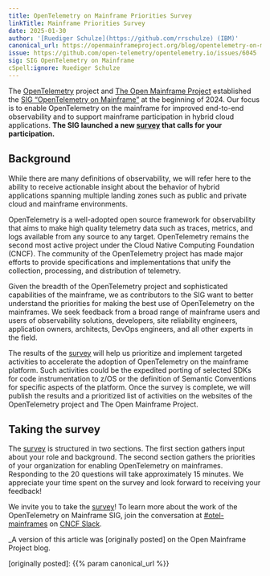 ```yaml
---
title: OpenTelemetry on Mainframe Priorities Survey
linkTitle: Mainframe Priorities Survey
date: 2025-01-30
author: '[Ruediger Schulze](https://github.com/rrschulze) (IBM)'
canonical_url: https://openmainframeproject.org/blog/opentelemetry-on-mainframe-priorities-survey/
issue: https://github.com/open-telemetry/opentelemetry.io/issues/6045
sig: SIG OpenTelemetry on Mainframe
cSpell:ignore: Ruediger Schulze
---
```


The [OpenTelemetry](/) project and
[The Open Mainframe Project](https://openmainframeproject.org/) established the
[SIG “OpenTelemetry on Mainframe”](https://github.com/open-telemetry/sig-mainframe)
at the beginning of 2024. Our focus is to enable OpenTelemetry on the mainframe
for improved end-to-end observability and to support mainframe participation in
hybrid cloud applications. **The SIG launched a new
[survey] that calls for your participation.**

## Background

While there are many definitions of observability, we will refer here to the
ability to receive actionable insight about the behavior of hybrid applications
spanning multiple landing zones such as public and private cloud and mainframe
environments.

OpenTelemetry is a well-adopted open source framework for observability that
aims to make high quality telemetry data such as traces, metrics, and logs
available from any source to any target. OpenTelemetry remains the second most
active project under the Cloud Native Computing Foundation (CNCF). The community
of the OpenTelemetry project has made major efforts to provide specifications
and implementations that unify the collection, processing, and distribution of
telemetry.

Given the breadth of the OpenTelemetry project and sophisticated capabilities of
the mainframe, we as contributors to the SIG want to better understand the
priorities for making the best use of OpenTelemetry on the mainframes. We seek
feedback from a broad range of mainframe users and users of observability
solutions, developers, site reliability engineers, application owners,
architects, DevOps engineers, and all other experts in the field.

The results of the [survey] will help us
prioritize and implement targeted activities to accelerate the adoption of
OpenTelemetry on the mainframe platform. Such activities could be the expedited
porting of selected SDKs for code instrumentation to z/OS or the definition of
Semantic Conventions for specific aspects of the platform. Once the survey is
complete, we will publish the results and a prioritized list of activities on
the websites of the OpenTelemetry project and The Open Mainframe Project.

## Taking the survey

The [survey] is structured in two
sections. The first section gathers input about your role and background. The
second section gathers the priorities of your organization for enabling
OpenTelemetry on mainframes. Responding to the 20 questions will take
approximately 15 minutes. We appreciate your time spent on the survey and look
forward to receiving your feedback!

We invite you to take the [survey](https://www.surveymonkey.com/r/HGTD2KJ)! To
learn more about the work of the OpenTelemetry on Mainframe SIG, join the
conversation at
[#otel-mainframes](https://cloud-native.slack.com/archives/C05PXDFTCPJ) on
[CNCF Slack](https://slack.cncf.io/).

_A version of this article was [originally posted] on the Open Mainframe Project blog.

[originally posted]: {{% param canonical_url %}}

[survey]: https://www.surveymonkey.com/r/HGTD2KJ

